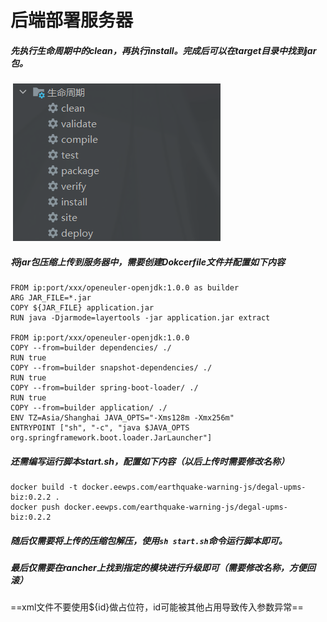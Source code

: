 # 后端部署服务器

##### 		先执行生命周期中的clean，再执行install。完成后可以在target目录中找到jar包。

​									![image-20241010155525942](.\images\image-20241010155525942.png)

##### 		将jar包压缩上传到服务器中，需要创建Dokcerfile文件并配置如下内容

```
FROM ip:port/xxx/openeuler-openjdk:1.0.0 as builder
ARG JAR_FILE=*.jar
COPY ${JAR_FILE} application.jar
RUN java -Djarmode=layertools -jar application.jar extract

FROM ip:port/xxx/openeuler-openjdk:1.0.0
COPY --from=builder dependencies/ ./
RUN true
COPY --from=builder snapshot-dependencies/ ./
RUN true
COPY --from=builder spring-boot-loader/ ./
RUN true
COPY --from=builder application/ ./
ENV TZ=Asia/Shanghai JAVA_OPTS="-Xms128m -Xmx256m"
ENTRYPOINT ["sh", "-c", "java $JAVA_OPTS org.springframework.boot.loader.JarLauncher"]
```

##### 		还需编写运行脚本start.sh，配置如下内容（以后上传时需要修改名称）

```
docker build -t docker.eewps.com/earthquake-warning-js/degal-upms-biz:0.2.2 .
docker push docker.eewps.com/earthquake-warning-js/degal-upms-biz:0.2.2
```

##### 		随后仅需要将上传的压缩包解压，使用`sh start.sh`命令运行脚本即可。

##### 		最后仅需要在rancher上找到指定的模块进行升级即可（需要修改名称，方便回滚）







==xml文件不要使用${id}做占位符，id可能被其他占用导致传入参数异常==
